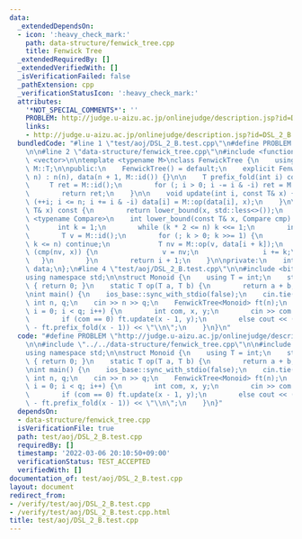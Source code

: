 ```yaml
---
data:
  _extendedDependsOn:
  - icon: ':heavy_check_mark:'
    path: data-structure/fenwick_tree.cpp
    title: Fenwick Tree
  _extendedRequiredBy: []
  _extendedVerifiedWith: []
  _isVerificationFailed: false
  _pathExtension: cpp
  _verificationStatusIcon: ':heavy_check_mark:'
  attributes:
    '*NOT_SPECIAL_COMMENTS*': ''
    PROBLEM: http://judge.u-aizu.ac.jp/onlinejudge/description.jsp?id=DSL_2_B
    links:
    - http://judge.u-aizu.ac.jp/onlinejudge/description.jsp?id=DSL_2_B
  bundledCode: "#line 1 \"test/aoj/DSL_2_B.test.cpp\"\n#define PROBLEM \"http://judge.u-aizu.ac.jp/onlinejudge/description.jsp?id=DSL_2_B\"\
    \n\n#line 2 \"data-structure/fenwick_tree.cpp\"\n#include <functional>\n#include\
    \ <vector>\n\ntemplate <typename M>\nclass FenwickTree {\n    using T = typename\
    \ M::T;\n\npublic:\n    FenwickTree() = default;\n    explicit FenwickTree(int\
    \ n) : n(n), data(n + 1, M::id()) {}\n\n    T prefix_fold(int i) const {\n   \
    \     T ret = M::id();\n        for (; i > 0; i -= i & -i) ret = M::op(ret, data[i]);\n\
    \        return ret;\n    }\n\n    void update(int i, const T& x) {\n        for\
    \ (++i; i <= n; i += i & -i) data[i] = M::op(data[i], x);\n    }\n\n    int lower_bound(const\
    \ T& x) const {\n        return lower_bound(x, std::less<>());\n    }\n\n    template\
    \ <typename Compare>\n    int lower_bound(const T& x, Compare cmp) const {\n \
    \       int k = 1;\n        while (k * 2 <= n) k <<= 1;\n        int i = 0;\n\
    \        T v = M::id();\n        for (; k > 0; k >>= 1) {\n            if (i +\
    \ k <= n) continue;\n            T nv = M::op(v, data[i + k]);\n            if\
    \ (cmp(nv, x)) {\n                v = nv;\n                i += k;\n         \
    \   }\n        }\n        return i + 1;\n    }\n\nprivate:\n    int n;\n    std::vector<T>\
    \ data;\n};\n#line 4 \"test/aoj/DSL_2_B.test.cpp\"\n\n#include <bits/stdc++.h>\n\
    using namespace std;\n\nstruct Monoid {\n    using T = int;\n    static T id()\
    \ { return 0; }\n    static T op(T a, T b) {\n        return a + b;\n    }\n};\n\
    \nint main() {\n    ios_base::sync_with_stdio(false);\n    cin.tie(0);\n\n   \
    \ int n, q;\n    cin >> n >> q;\n    FenwickTree<Monoid> ft(n);\n    for (int\
    \ i = 0; i < q; i++) {\n        int com, x, y;\n        cin >> com >> x >> y;\n\
    \        if (com == 0) ft.update(x - 1, y);\n        else cout << (ft.prefix_fold(y)\
    \ - ft.prefix_fold(x - 1)) << \"\\n\";\n    }\n}\n"
  code: "#define PROBLEM \"http://judge.u-aizu.ac.jp/onlinejudge/description.jsp?id=DSL_2_B\"\
    \n\n#include \"../../data-structure/fenwick_tree.cpp\"\n\n#include <bits/stdc++.h>\n\
    using namespace std;\n\nstruct Monoid {\n    using T = int;\n    static T id()\
    \ { return 0; }\n    static T op(T a, T b) {\n        return a + b;\n    }\n};\n\
    \nint main() {\n    ios_base::sync_with_stdio(false);\n    cin.tie(0);\n\n   \
    \ int n, q;\n    cin >> n >> q;\n    FenwickTree<Monoid> ft(n);\n    for (int\
    \ i = 0; i < q; i++) {\n        int com, x, y;\n        cin >> com >> x >> y;\n\
    \        if (com == 0) ft.update(x - 1, y);\n        else cout << (ft.prefix_fold(y)\
    \ - ft.prefix_fold(x - 1)) << \"\\n\";\n    }\n}"
  dependsOn:
  - data-structure/fenwick_tree.cpp
  isVerificationFile: true
  path: test/aoj/DSL_2_B.test.cpp
  requiredBy: []
  timestamp: '2022-03-06 20:10:50+09:00'
  verificationStatus: TEST_ACCEPTED
  verifiedWith: []
documentation_of: test/aoj/DSL_2_B.test.cpp
layout: document
redirect_from:
- /verify/test/aoj/DSL_2_B.test.cpp
- /verify/test/aoj/DSL_2_B.test.cpp.html
title: test/aoj/DSL_2_B.test.cpp
---
```

